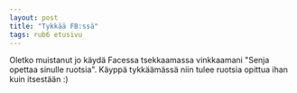 ```yaml
---
layout: post
title: "Tykkää FB:ssä"
tags: rub6 etusivu
---
```


Oletko muistanut jo käydä Facessa tsekkaamassa vinkkaamani "Senja opettaa sinulle ruotsia". Käyppä tykkäämässä niin tulee ruotsia opittua ihan kuin itsestään :)